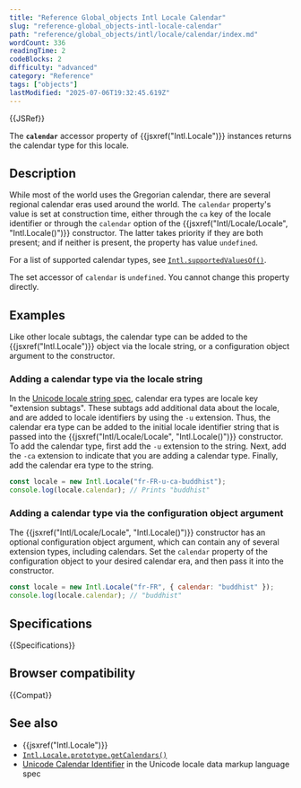 ```yaml
---
title: "Reference Global_objects Intl Locale Calendar"
slug: "reference-global_objects-intl-locale-calendar"
path: "reference/global_objects/intl/locale/calendar/index.md"
wordCount: 336
readingTime: 2
codeBlocks: 2
difficulty: "advanced"
category: "Reference"
tags: ["objects"]
lastModified: "2025-07-06T19:32:45.619Z"
---
```



{{JSRef}}

The **`calendar`** accessor property of {{jsxref("Intl.Locale")}} instances returns the calendar type for this locale.

## Description

While most of the world uses the Gregorian calendar, there are several regional calendar eras used around the world. The `calendar` property's value is set at construction time, either through the `ca` key of the locale identifier or through the `calendar` option of the {{jsxref("Intl/Locale/Locale", "Intl.Locale()")}} constructor. The latter takes priority if they are both present; and if neither is present, the property has value `undefined`.

For a list of supported calendar types, see [`Intl.supportedValuesOf()`](/en-US/docs/Web/JavaScript/Reference/Global_Objects/Intl/supportedValuesOf#supported_calendar_types).

The set accessor of `calendar` is `undefined`. You cannot change this property directly.

## Examples

Like other locale subtags, the calendar type can be added to the {{jsxref("Intl.Locale")}} object via the locale string, or a configuration object argument to the constructor.

### Adding a calendar type via the locale string

In the [Unicode locale string spec](https://www.unicode.org/reports/tr35/), calendar era types are locale key "extension subtags". These subtags add additional data about the locale, and are added to locale identifiers by using the `-u` extension. Thus, the calendar era type can be added to the initial locale identifier string that is passed into the {{jsxref("Intl/Locale/Locale", "Intl.Locale()")}} constructor. To add the calendar type, first add the `-u` extension to the string. Next, add the `-ca` extension to indicate that you are adding a calendar type. Finally, add the calendar era type to the string.

```js
const locale = new Intl.Locale("fr-FR-u-ca-buddhist");
console.log(locale.calendar); // Prints "buddhist"
```

### Adding a calendar type via the configuration object argument

The {{jsxref("Intl/Locale/Locale", "Intl.Locale()")}} constructor has an optional configuration object argument, which can contain any of several extension types, including calendars. Set the `calendar` property of the configuration object to your desired calendar era, and then pass it into the constructor.

```js
const locale = new Intl.Locale("fr-FR", { calendar: "buddhist" });
console.log(locale.calendar); // "buddhist"
```

## Specifications

{{Specifications}}

## Browser compatibility

{{Compat}}

## See also

- {{jsxref("Intl.Locale")}}
- [`Intl.Locale.prototype.getCalendars()`](/en-US/docs/Web/JavaScript/Reference/Global_Objects/Intl/Locale/getCalendars)
- [Unicode Calendar Identifier](https://www.unicode.org/reports/tr35/#UnicodeCalendarIdentifier) in the Unicode locale data markup language spec
